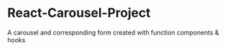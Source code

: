 # React-Carousel-Project
A carousel and corresponding form created with function components &amp; hooks
